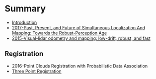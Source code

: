 # Summary

* [Introduction](README.md)
* [2017-Past, Present, and Future of Simultaneous Localization And Mapping: Towards the Robust-Perception Age](2017-past-present-and-future-of-simultaneous-localization-and-mapping-towards-the-robust-perception-age.md)
* [2015-Visual-lidar odometry and mapping: low-drift, robust, and fast](2015-visual-lidar-odometry-and-mapping-low-drift-robust-and-fast.md)

## Registration

* 2016-Point Clouds Registration with Probabilistic Data Association
* [Three Point Registration](registration/three-point-registration.md)

